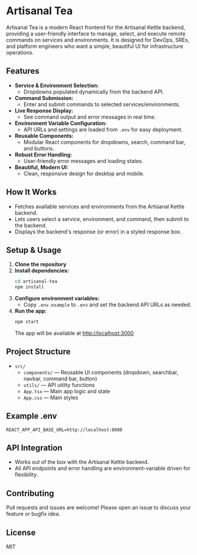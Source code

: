 # Artisanal Tea

Artisanal Tea is a modern React frontend for the Artisanal Kettle backend, providing a user-friendly interface to manage, select, and execute remote commands on services and environments. It is designed for DevOps, SREs, and platform engineers who want a simple, beautiful UI for infrastructure operations.

## Features

- **Service & Environment Selection:**
  - Dropdowns populated dynamically from the backend API.
- **Command Submission:**
  - Enter and submit commands to selected services/environments.
- **Live Response Display:**
  - See command output and error messages in real time.
- **Environment Variable Configuration:**
  - API URLs and settings are loaded from `.env` for easy deployment.
- **Reusable Components:**
  - Modular React components for dropdowns, search, command bar, and buttons.
- **Robust Error Handling:**
  - User-friendly error messages and loading states.
- **Beautiful, Modern UI:**
  - Clean, responsive design for desktop and mobile.

## How It Works

- Fetches available services and environments from the Artisanal Kettle backend.
- Lets users select a service, environment, and command, then submit to the backend.
- Displays the backend's response (or error) in a styled response box.

## Setup & Usage

1. **Clone the repository**
2. **Install dependencies:**
   ```sh
   cd artisanal-tea
   npm install
   ```
3. **Configure environment variables:**
   - Copy `.env.example` to `.env` and set the backend API URLs as needed.
4. **Run the app:**
   ```sh
   npm start
   ```
   The app will be available at [http://localhost:3000](http://localhost:3000)

## Project Structure

- `src/`
  - `components/` — Reusable UI components (dropdown, searchbar, navbar, command bar, button)
  - `utils/` — API utility functions
  - `App.tsx` — Main app logic and state
  - `App.css` — Main styles

## Example .env

```
REACT_APP_API_BASE_URL=http://localhost:8080
```

## API Integration
- Works out of the box with the Artisanal Kettle backend.
- All API endpoints and error handling are environment-variable driven for flexibility.

## Contributing
Pull requests and issues are welcome! Please open an issue to discuss your feature or bugfix idea.

## License
MIT
